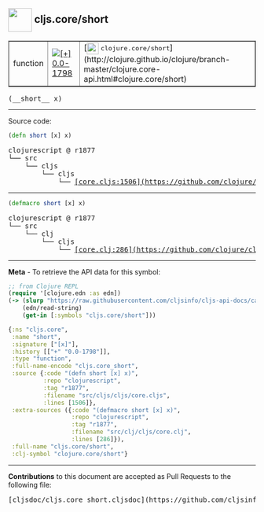 ## <img width="48px" valign="middle" src="http://i.imgur.com/Hi20huC.png"> cljs.core/short

 <table border="1">
<tr>

<td>function</td>
<td><a href="https://github.com/cljsinfo/cljs-api-docs/tree/0.0-1798"><img valign="middle" alt="[+] 0.0-1798" src="https://img.shields.io/badge/+-0.0--1798-lightgrey.svg"></a> </td>
<td>
[<img height="24px" valign="middle" src="http://i.imgur.com/1GjPKvB.png"> <samp>clojure.core/short</samp>](http://clojure.github.io/clojure/branch-master/clojure.core-api.html#clojure.core/short)
</td>
</tr>
</table>

 <samp>
(__short__ x)<br>
</samp>

---





Source code:

```clj
(defn short [x] x)
```

 <pre>
clojurescript @ r1877
└── src
    └── cljs
        └── cljs
            └── <ins>[core.cljs:1506](https://github.com/clojure/clojurescript/blob/r1877/src/cljs/cljs/core.cljs#L1506)</ins>
</pre>


---

```clj
(defmacro short [x] x)
```

 <pre>
clojurescript @ r1877
└── src
    └── clj
        └── cljs
            └── <ins>[core.clj:286](https://github.com/clojure/clojurescript/blob/r1877/src/clj/cljs/core.clj#L286)</ins>
</pre>

---

__Meta__ - To retrieve the API data for this symbol:

```clj
;; from Clojure REPL
(require '[clojure.edn :as edn])
(-> (slurp "https://raw.githubusercontent.com/cljsinfo/cljs-api-docs/catalog/cljs-api.edn")
    (edn/read-string)
    (get-in [:symbols "cljs.core/short"]))
```

```clj
{:ns "cljs.core",
 :name "short",
 :signature ["[x]"],
 :history [["+" "0.0-1798"]],
 :type "function",
 :full-name-encode "cljs.core_short",
 :source {:code "(defn short [x] x)",
          :repo "clojurescript",
          :tag "r1877",
          :filename "src/cljs/cljs/core.cljs",
          :lines [1506]},
 :extra-sources ({:code "(defmacro short [x] x)",
                  :repo "clojurescript",
                  :tag "r1877",
                  :filename "src/clj/cljs/core.clj",
                  :lines [286]}),
 :full-name "cljs.core/short",
 :clj-symbol "clojure.core/short"}

```

---

__Contributions__ to this document are accepted as Pull Requests to the following file:

 <pre>
[cljsdoc/cljs.core_short.cljsdoc](https://github.com/cljsinfo/cljs-api-docs/blob/master/cljsdoc/cljs.core_short.cljsdoc)
</pre>

